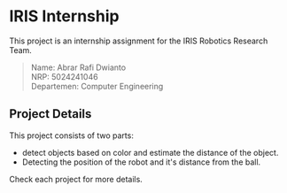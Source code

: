 
# IRIS Internship

This project is an internship assignment for the IRIS Robotics Research Team.

> Name: Abrar Rafi Dwianto <br>
> NRP: 5024241046 <br>
> Departemen: Computer Engineering

## Project Details
This project consists of two parts:

- detect objects based on color and estimate the distance of the object.
- Detecting the position of the robot and it's distance from the ball.

Check each project for more details.
